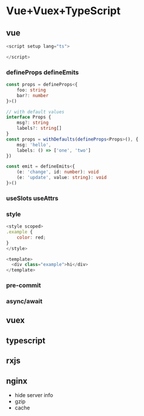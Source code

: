 # Vue+Vuex+TypeScript

## vue
```ts
<script setup lang="ts">

</script>
```

### defineProps defineEmits
```ts
const props = defineProps<{
    foo: string
    bar?: number
}>()

// with default values
interface Props {
    msg?: string
    labels?: string[]
}
const props = withDefaults(defineProps<Props>(), {
    msg: 'hello',
    labels: () => ['one', 'two']
})

const emit = defineEmits<{
    (e: 'change', id: number): void
    (e: 'update', value: string): void
}>()
```

### useSlots useAttrs
### style
```js
<style scoped>
.example {
    color: red;
}
</style>

<template>
  <div class="example">hi</div>
</template>
```

### pre-commit
### async/await

## vuex

## typescript

## rxjs

## nginx

+ hide server info
+ gzip
+ cache